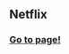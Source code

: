 <h2>Netflix</h2>

<h3><a href="https://banugungor.github.io/Coding-Challenges/Html%20-%20Css/Netflix/" rel="nofollow">Go to page!</a></h3>

